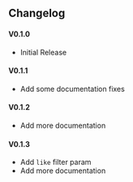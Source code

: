 ## Changelog

#### V0.1.0
- Initial Release

#### V0.1.1
- Add some documentation fixes

#### V0.1.2
- Add more documentation

#### V0.1.3
- Add `like` filter param
- Add more documentation
